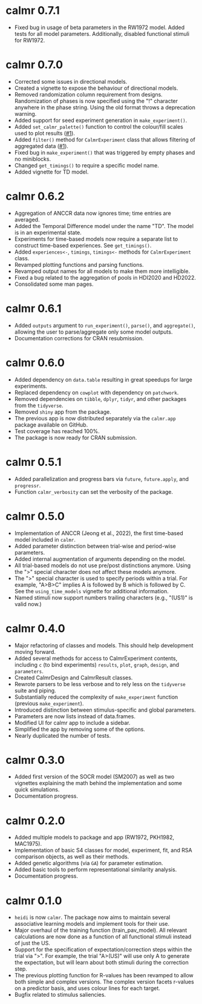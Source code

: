 # calmr 0.7.1
* Fixed bug in usage of beta parameters in the RW1972 model. Added tests for all model parameters. Additionally, disabled functional stimuli for RW1972.

# calmr 0.7.0
* Corrected some issues in directional models.
* Created a vignette to expose the behaviour of directional models.
* Removed randomization column requirement from designs. Randomization of phases is now specified using the "!" character anywhere in the phase string. Using the old format throws a deprecation warning.
* Added support for seed experiment generation in `make_experiment()`.
* Added `set_calmr_palette()` function to control the colour/fill scales used to plot results ([#1](https://github.com/victor-navarro/calmr/issues/1)).
* Added `filter()` method for `CalmrExperiment` class that allows filtering of aggregated data ([#1](https://github.com/victor-navarro/calmr/issues/1)).
* Fixed bug in `make_experiment()` that was triggered by empty phases and no miniblocks.
* Changed `get_timings()` to require a specific model name.
* Added vignette for TD model.

# calmr 0.6.2
* Aggregation of ANCCR data now ignores time; time entries are averaged.
* Added the Temporal Difference model under the name "TD". The model is in an experimental state.
* Experiments for time-based models now require a separate list to construct time-based experiences. See `get_timings()`.
* Added `experiences<-`, `timings`, `timings<-` methods for `CalmrExperiment` class.
* Revamped plotting functions and parsing functions.
* Revamped output names for all models to make them more intelligible.
* Fixed a bug related to the aggregation of pools in HDI2020 and HD2022.
* Consolidated some man pages.

# calmr 0.6.1
* Added `outputs` argument to `run_experiment()`, `parse()`, and `aggregate()`, allowing the user to parse/aggregate only some model outputs.
* Documentation corrections for CRAN resubmission.

# calmr 0.6.0
* Added dependency on `data.table` resulting in great speedups for large experiments.
* Replaced dependency on `cowplot` with dependency on `patchwork`.
* Removed dependencies on `tibble`, `dplyr`, `tidyr`, and other packages from the `tidyverse`.
* Removed `shiny` app from the package.
* The previous app is now distributed separately via the `calmr.app` package available on GitHub.
* Test coverage has reached 100%.
* The package is now ready for CRAN submission.

# calmr 0.5.1
* Added parallelization and progress bars via `future`, `future.apply`, and `progressr`.
* Function `calmr_verbosity` can set the verbosity of the package.

# calmr 0.5.0
* Implementation of ANCCR (Jeong et al., 2022), the first time-based model included in `calmr`.
* Added parameter distinction between trial-wise and period-wise parameters.
* Added internal augmentation of arguments depending on the model.
* All trial-based models do not use pre/post distinctions anymore. Using the ">" special character does not affect these models anymore.
* The ">" special character is used to specify periods within a trial. For example, "A>B>C" implies A is followed by B which is followed by C. See the `using_time_models` vignette for additional information.
* Named stimuli now support numbers trailing characters (e.g., "(US1)" is valid now.)

# calmr 0.4.0
* Major refactoring of classes and models. This should help development moving forward.
* Added several methods for access to CalmrExperiment contents, including `c` (to bind experiments) `results`, `plot`, `graph`, `design`, and `parameters`.
* Created CalmrDesign and CalmrResult classes. 
* Rewrote parsers to be less verbose and to rely less on the `tidyverse` suite and piping.
* Substantially reduced the complexity of `make_experiment` function (previous `make_experiment`).
* Introduced distinction between stimulus-specific and global parameters.
* Parameters are now lists instead of data.frames.
* Modified UI for calmr app to include a sidebar. 
* Simplified the app by removing some of the options.
* Nearly duplicated the number of tests.

# calmr 0.3.0

* Added first version of the SOCR model (SM2007) as well as two vignettes explaining the math behind the implementation and some quick simulations.
* Documentation progress.

# calmr 0.2.0

* Added multiple models to package and app (RW1972, PKH1982, MAC1975).
* Implementation of basic S4 classes for model, experiment, fit, and RSA comparison objects, as well as their methods.
* Added genetic algorithms (via `GA`) for parameter estimation.
* Added basic tools to perform representational similarity analysis.
* Documentation progress.

# calmr 0.1.0

* `heidi` is now `calmr`. The package now aims to maintain several associative learning models and implement tools for their use.
* Major overhaul of the training function (train_pav_model). All relevant calculations are now done as a function of all functional stimuli instead of just the US.
* Support for the specification of expectation/correction steps within the trial via ">". For example, the trial "A>(US)" will use only A to generate the expectation, but will learn about both stimuli during the correction step.
* The previous plotting function for R-values has been revamped to allow both simple and complex versions. The complex version facets r-values on a predictor basis, and uses colour lines for each target.
* Bugfix related to stimulus saliencies.
